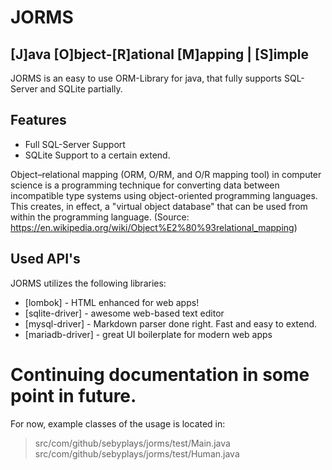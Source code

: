 # JORMS
## [J]ava [O]bject-[R]ational [M]apping | [S]imple

JORMS is an easy to use ORM-Library for java, that fully supports SQL-Server and
SQLite partially.

## Features

- Full SQL-Server Support
- SQLite Support to a certain extend.

Object–relational mapping (ORM, O/RM, and O/R mapping tool) 
in computer science is a programming technique for converting data 
between incompatible type systems using object-oriented programming languages. 
This creates, in effect, a "virtual object database" that can be used from within the programming language.
(Source: https://en.wikipedia.org/wiki/Object%E2%80%93relational_mapping)
## Used API's

JORMS utilizes the following libraries:

- [lombok] - HTML enhanced for web apps!
- [sqlite-driver] - awesome web-based text editor
- [mysql-driver] - Markdown parser done right. Fast and easy to extend.
- [mariadb-driver] - great UI boilerplate for modern web apps


# Continuing documentation in some point in future. 
For now, example classes of the usage is located in:
> src/com/github/sebyplays/jorms/test/Main.java
> src/com/github/sebyplays/jorms/test/Human.java
